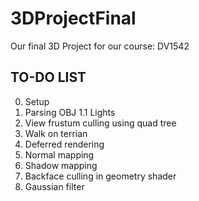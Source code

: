 # 3DProjectFinal
Our final 3D Project for our course: DV1542

## TO-DO LIST ##
0. Setup
1. Parsing OBJ
  1.1 Lights
2. View frustum culling using quad tree
3. Walk on terrian
4. Deferred rendering
5. Normal mapping
6. Shadow mapping
7. Backface culling in geometry shader
8. Gaussian filter

